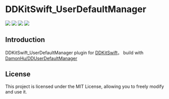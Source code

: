# DDKitSwift_UserDefaultManager


![](https://img.shields.io/badge/CocoaPods-supported-brightgreen) ![](https://img.shields.io/badge/Swift-5.0-brightgreen) ![](https://img.shields.io/badge/License-MIT-brightgreen) ![](https://img.shields.io/badge/version-iOS12.0-brightgreen)

## Introduction

DDKitSwift_UserDefaultManager plugin for [DDKitSwift](https://github.com/DamonHu/DDKitSwift)， build with [DamonHu/DDUserDefaultManager](https://github.com/DamonHu/DDUserDefaultManager)

## License

This project is licensed under the MIT License, allowing you to freely modify and use it.

